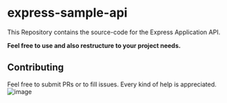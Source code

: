 # express-sample-api

This Repository contains the source-code for the Express Application API. 

**Feel free to use and also restructure to your project needs.**

## Contributing 

Feel free to submit PRs or to fill issues. Every kind of help is appreciated.
![image](https://github.com/user-attachments/assets/01e98a7d-c271-4d05-9ca3-29217b41fa55)
